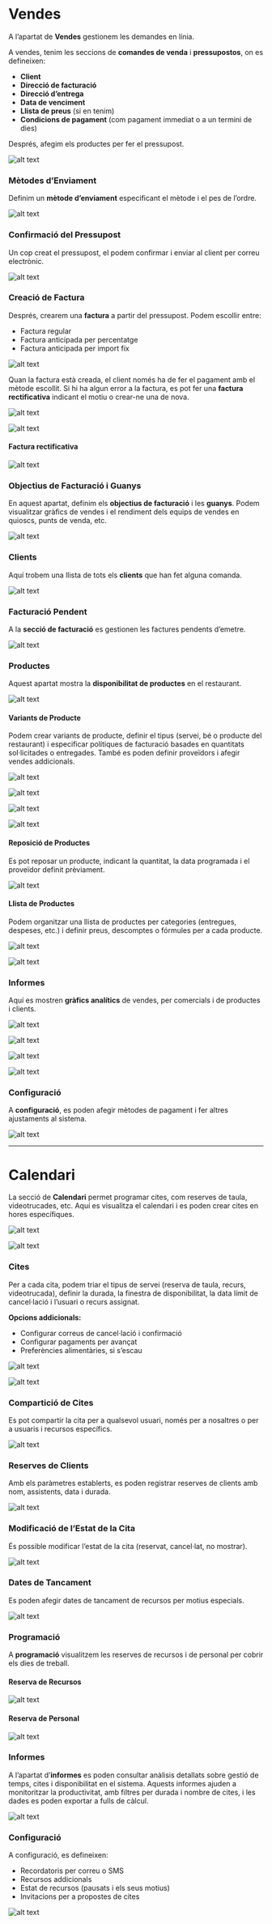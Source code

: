 # Vendes

A l’apartat de **Vendes** gestionem les demandes en línia.

A vendes, tenim les seccions de **comandes de venda** i **pressupostos**, on es defineixen:

- **Client**
- **Direcció de facturació**
- **Direcció d’entrega**
- **Data de venciment**
- **Llista de preus** (si en tenim)
- **Condicions de pagament** (com pagament immediat o a un termini de dies)

Després, afegim els productes per fer el pressupost.

![alt text](image.png)

### Mètodes d’Enviament

Definim un **mètode d’enviament** especificant el mètode i el pes de l’ordre.

![alt text](image-1.png)

### Confirmació del Pressupost

Un cop creat el pressupost, el podem confirmar i enviar al client per correu electrònic.

![alt text](image-2.png)

### Creació de Factura

Després, crearem una **factura** a partir del pressupost. Podem escollir entre:

- Factura regular
- Factura anticipada per percentatge
- Factura anticipada per import fix

![alt text](image-3.png)

Quan la factura està creada, el client només ha de fer el pagament amb el mètode escollit. Si hi ha algun error a la factura, es pot fer una **factura rectificativa** indicant el motiu o crear-ne una de nova.

![alt text](image-4.png)

![alt text](image-5.png)

#### Factura rectificativa

![alt text](image-6.png)

### Objectius de Facturació i Guanys

En aquest apartat, definim els **objectius de facturació** i les **guanys**. Podem visualitzar gràfics de vendes i el rendiment dels equips de vendes en quioscs, punts de venda, etc.

![alt text](image-7.png)

### Clients

Aquí trobem una llista de tots els **clients** que han fet alguna comanda.

![alt text](image-8.png)

### Facturació Pendent

A la **secció de facturació** es gestionen les factures pendents d’emetre.

![alt text](image-9.png)

### Productes

Aquest apartat mostra la **disponibilitat de productes** en el restaurant.

![alt text](image-10.png)

#### Variants de Producte

Podem crear variants de producte, definir el tipus (servei, bé o producte del restaurant) i especificar polítiques de facturació basades en quantitats sol·licitades o entregades. També es poden definir proveïdors i afegir vendes addicionals.

![alt text](image-11.png)

![alt text](image-12.png)

![alt text](image-13.png)

![alt text](image-14.png)

#### Reposició de Productes

Es pot reposar un producte, indicant la quantitat, la data programada i el proveïdor definit prèviament.

![alt text](image-15.png)

#### Llista de Productes

Podem organitzar una llista de productes per categories (entregues, despeses, etc.) i definir preus, descomptes o fórmules per a cada producte.

![alt text](image-16.png)

![alt text](image-17.png)

### Informes

Aquí es mostren **gràfics analítics** de vendes, per comercials i de productes i clients.

![alt text](image-18.png)

![alt text](image-19.png)

![alt text](image-20.png)

![alt text](image-21.png)

### Configuració

A **configuració**, es poden afegir mètodes de pagament i fer altres ajustaments al sistema.

![alt text](image-22.png)

---

# Calendari

La secció de **Calendari** permet programar cites, com reserves de taula, videotrucades, etc. Aquí es visualitza el calendari i es poden crear cites en hores específiques.

![alt text](image-23.png)

![alt text](image-25.png)

### Cites

Per a cada cita, podem triar el tipus de servei (reserva de taula, recurs, videotrucada), definir la durada, la finestra de disponibilitat, la data límit de cancel·lació i l’usuari o recurs assignat.

**Opcions addicionals:**

- Configurar correus de cancel·lació i confirmació
- Configurar pagaments per avançat
- Preferències alimentàries, si s’escau

![alt text](image-26.png)

![alt text](image-27.png)

### Compartició de Cites

Es pot compartir la cita per a qualsevol usuari, només per a nosaltres o per a usuaris i recursos específics.

![alt text](image-28.png)

### Reserves de Clients

Amb els paràmetres establerts, es poden registrar reserves de clients amb nom, assistents, data i durada.

![alt text](image-29.png)

### Modificació de l’Estat de la Cita

És possible modificar l’estat de la cita (reservat, cancel·lat, no mostrar).

![alt text](image-30.png)

### Dates de Tancament

Es poden afegir dates de tancament de recursos per motius especials.

![alt text](image-31.png)

### Programació

A **programació** visualitzem les reserves de recursos i de personal per cobrir els dies de treball.

#### Reserva de Recursos

![alt text](image-32.png)

#### Reserva de Personal

![alt text](image-33.png)

### Informes

A l’apartat d’**informes** es poden consultar anàlisis detallats sobre gestió de temps, cites i disponibilitat en el sistema. Aquests informes ajuden a monitoritzar la productivitat, amb filtres per durada i nombre de cites, i les dades es poden exportar a fulls de càlcul.

![alt text](image-34.png)

### Configuració

A configuració, es defineixen:

- Recordatoris per correu o SMS
- Recursos addicionals
- Estat de recursos (pausats i els seus motius)
- Invitacions per a propostes de cites

![alt text](image-35.png)

